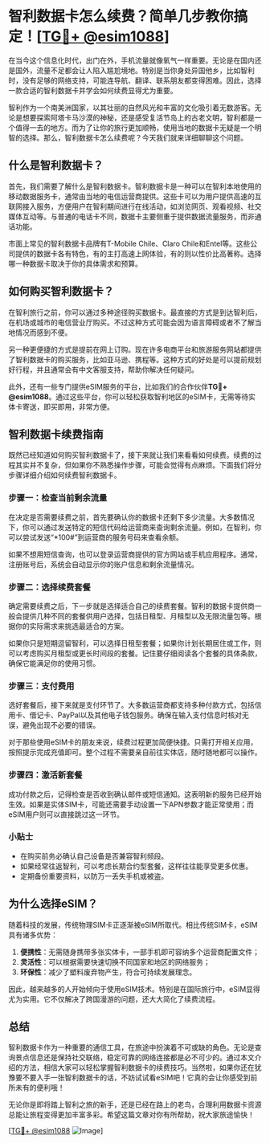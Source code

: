 # 智利数据卡怎么续费？简单几步教你搞定！[[TG💪+ @esim1088](https://t.me/s/esim1088)]

在当今这个信息化时代，出门在外，手机流量就像氧气一样重要。无论是在国内还是国外，流量不足都会让人陷入尴尬境地。特别是当你身处异国他乡，比如智利时，没有足够的网络支持，可能连导航、翻译、联系朋友都变得困难。因此，选择一款合适的智利数据卡并学会如何续费显得尤为重要。

智利作为一个南美洲国家，以其壮丽的自然风光和丰富的文化吸引着无数游客。无论是想要探索阿塔卡马沙漠的神秘，还是感受复活节岛上的古老文明，智利都是一个值得一去的地方。而为了让你的旅行更加顺畅，使用当地的数据卡无疑是一个明智的选择。那么，智利数据卡怎么续费呢？今天我们就来详细聊聊这个问题。

## 什么是智利数据卡？

首先，我们需要了解什么是智利数据卡。智利数据卡是一种可以在智利本地使用的移动数据服务卡，通常由当地的电信运营商提供。这些卡可以为用户提供高速的互联网接入服务，方便用户在智利期间进行在线活动，如浏览网页、观看视频、社交媒体互动等。与普通的电话卡不同，数据卡主要侧重于提供数据流量服务，而非通话功能。

市面上常见的智利数据卡品牌有T-Mobile Chile、Claro Chile和Entel等。这些公司提供的数据卡各有特色，有的主打高速上网体验，有的则以性价比高著称。选择哪一种数据卡取决于你的具体需求和预算。

## 如何购买智利数据卡？

在智利旅行之前，你可以通过多种途径购买数据卡。最直接的方式是到达智利后，在机场或城市的电信营业厅购买。不过这种方式可能会因为语言障碍或者不了解当地情况而感到不便。

另一种更便捷的方式是提前在网上订购。现在许多电商平台和旅游服务网站都提供了智利数据卡的购买服务，比如亚马逊、携程等。这种方式的好处是可以提前规划好行程，并且通常会有中文客服支持，帮助你解决任何疑问。

此外，还有一些专门提供eSIM服务的平台，比如我们的合作伙伴**TG💪+ @esim1088**。通过这些平台，你可以轻松获取智利地区的eSIM卡，无需等待实体卡寄送，即买即用，非常方便。

## 智利数据卡续费指南

既然已经知道如何购买智利数据卡了，接下来就让我们来看看如何续费。续费的过程其实并不复杂，但如果你不熟悉操作步骤，可能会觉得有点麻烦。下面我们将分步骤详细介绍如何续费智利数据卡。

### 步骤一：检查当前剩余流量

在决定是否需要续费之前，首先要确认你的数据卡还剩下多少流量。大多数情况下，你可以通过发送特定的短信代码给运营商来查询剩余流量。例如，在智利，你可以尝试发送“*100#”到运营商的服务号码来查看余额。

如果不想用短信查询，也可以登录运营商提供的官方网站或手机应用程序。通常，注册账号后，系统会自动显示你的账户信息和剩余流量情况。

### 步骤二：选择续费套餐

确定需要续费之后，下一步就是选择适合自己的续费套餐。智利的数据卡提供商一般会提供几种不同的套餐供用户选择，包括日租型、月租型以及无限流量包等。根据你的实际需求来挑选最适合的方案。

如果你只是短期逗留智利，可以选择日租型套餐；如果你计划长期居住或工作，则可以考虑购买月租型或更长时间段的套餐。记住要仔细阅读各个套餐的具体条款，确保它能满足你的使用习惯。

### 步骤三：支付费用

选好套餐后，接下来就是支付环节了。大多数运营商都支持多种付款方式，包括信用卡、借记卡、PayPal以及其他电子钱包服务。确保在输入支付信息时核对无误，避免出现不必要的错误。

对于那些使用eSIM卡的朋友来说，续费过程更加简便快捷。只需打开相关应用，按照提示完成充值即可。整个过程不需要亲自前往实体店，随时随地都可以操作。

### 步骤四：激活新套餐

成功付款之后，记得检查是否收到确认邮件或短信通知。这表明新的服务已经开始生效。如果是实体SIM卡，可能还需要手动设置一下APN参数才能正常使用；而eSIM用户则可以直接跳过这一环节。

### 小贴士

- 在购买前务必确认自己设备是否兼容智利频段。
- 如果经常往返智利，可以考虑长期合约型套餐，这样往往能享受更多优惠。
- 定期备份重要资料，以防万一丢失手机或被盗。

## 为什么选择eSIM？

随着科技的发展，传统物理SIM卡正逐渐被eSIM所取代。相比传统SIM卡，eSIM具有诸多优势：

1. **便携性**：无需随身携带多张实体卡，一部手机即可容纳多个运营商配置文件；
2. **灵活性**：可以根据需要快速切换不同国家和地区的网络服务；
3. **环保性**：减少了塑料废弃物产生，符合可持续发展理念。

因此，越来越多的人开始倾向于使用eSIM技术。特别是在国际旅行中，eSIM显得尤为实用。它不仅解决了跨国漫游的问题，还大大简化了续费流程。

## 总结

智利数据卡作为一种重要的通信工具，在旅途中扮演着不可或缺的角色。无论是查询景点信息还是保持社交联络，稳定可靠的网络连接都是必不可少的。通过本文介绍的方法，相信大家可以轻松掌握智利数据卡的续费技巧。当然啦，如果你还在犹豫要不要入手一张智利数据卡的话，不妨试试看eSIM吧！它真的会让你感受到前所未有的便利哦！

无论你是即将踏上智利之旅的新手，还是已经在路上的老鸟，合理利用数据卡资源总能让旅程变得更加丰富多彩。希望这篇文章对你有所帮助，祝大家旅途愉快！

[[TG💪+ @esim1088](https://t.me/s/esim1088) ![Image](https://i.postimg.cc/4NQfJmqS/Snipaste-2025-05-13-00-14-12.png)]